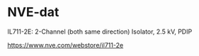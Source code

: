 
# NVE-dat

IL711-2E: 2-Channel (both same direction) Isolator, 2.5 kV, PDIP

https://www.nve.com/webstore/il711-2e